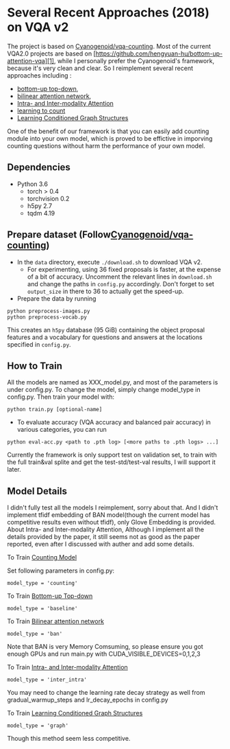 # Several Recent Approaches (2018) on VQA v2

The project is based on [Cyanogenoid/vqa-counting][0]. Most of the current VQA2.0 projects are based on [https://github.com/hengyuan-hu/bottom-up-attention-vqa][1], while I personally prefer the Cyanogenoid's framework, because it's very clean and clear. So I reimplement several recent approaches including :
- [bottom-up top-down][2], 
- [bilinear attention network][3], 
- [Intra- and Inter-modality Attention][4] 
- [learning to count][5]
- [Learning Conditioned Graph Structures][6]

One of the benefit of our framework is that you can easily add counting module into your own model, which is proved to be effictive in imporving counting questions without harm the performance of your own model. 

## Dependencies

- Python 3.6
  - torch > 0.4
  - torchvision 0.2
  - h5py 2.7
  - tqdm 4.19

## Prepare dataset (Follow[Cyanogenoid/vqa-counting][0])
- In the `data` directory, execute `./download.sh` to download VQA v2.
  - For experimenting, using 36 fixed proposals is faster, at the expense of a bit of accuracy. Uncomment the relevant lines in `download.sh` and change the paths in `config.py` accordingly. Don't forget to set `output_size` in there to 36 to actually get the speed-up.
- Prepare the data by running
```
python preprocess-images.py
python preprocess-vocab.py
```
This creates an `h5py` database (95 GiB) containing the object proposal features and a vocabulary for questions and answers at the locations specified in `config.py`.

## How to Train

All the models are named as XXX_model.py, and most of the parameters is under config.py. To change the model, simply change model_type in config.py. Then train your model with:
```
python train.py [optional-name]
```
- To evaluate accuracy (VQA accuracy and balanced pair accuracy) in various categories, you can run
```
python eval-acc.py <path to .pth log> [<more paths to .pth logs> ...]
```
Currently the framework is only support test on validation set, to train with the full train&val splite and get the test-std/test-val results, I will support it later. 

## Model Details

I didn't fully test all the models I reimplement, sorry about that. And I didn't implement tfidf embedding of BAN model(though the current model has competitive results even without tfidf), only Glove Embedding is provided. About Intra- and Inter-modality Attention, Although I implement all the details provided by the paper, it still seems not as good as the paper reported, even after I discussed with auther and add some details.

To Train [Counting Model][5]

Set following parameters in config.py:
```
model_type = 'counting'
```

To Train [Bottom-up Top-down][2]
```
model_type = 'baseline' 
```

To Train [Bilinear attention network][3]
```
model_type = 'ban' 
```
Note that BAN is very Memory Comsuming, so please ensure you got enough GPUs and run main.py with CUDA_VISIBLE_DEVICES=0,1,2,3

To Train [Intra- and Inter-modality Attention][4]
```
model_type = 'inter_intra' 
```
You may need to change the learning rate decay strategy as well from gradual_warmup_steps and lr_decay_epochs in config.py 

To Train [Learning Conditioned Graph Structures][6]
```
model_type = 'graph' 
```
Though this method seem less competitive. 

[0]: https://github.com/Cyanogenoid/vqa-counting
[1]: https://github.com/hengyuan-hu/bottom-up-attention-vqa
[2]: https://arxiv.org/abs/1707.07998
[3]: https://arxiv.org/abs/1805.07932
[4]: https://arxiv.org/abs/1812.05252
[5]: https://arxiv.org/abs/1802.05766
[6]: https://arxiv.org/abs/1806.07243
